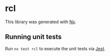 # rcl

This library was generated with [Nx](https://nx.dev).

## Running unit tests

Run `nx test rcl` to execute the unit tests via [Jest](https://jestjs.io).

